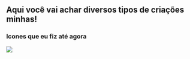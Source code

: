 ## Aqui você vai achar diversos tipos de criações minhas!

### Icones que eu fiz até agora

  <img align="center" src="https://github.com/isonhar/Extra/blob/main/Imagens/Icons/.Todos%20os%20icones.png">

